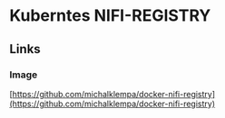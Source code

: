 # Kuberntes NIFI-REGISTRY

## Links

### Image

[https://github.com/michalklempa/docker-nifi-registry](https://github.com/michalklempa/docker-nifi-registry)
